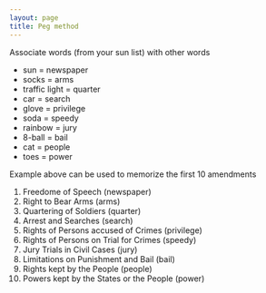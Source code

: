 ```yaml
---
layout: page
title: Peg method
---
```


Associate words (from your sun list) with other words

- sun = newspaper
- socks = arms
- traffic light = quarter
- car = search
- glove = privilege
- soda = speedy
- rainbow = jury
- 8-ball = bail
- cat = people
- toes = power

Example above can be used to memorize the first 10 amendments

1. Freedome of Speech (newspaper)
2. Right to Bear Arms (arms)
3. Quartering of Soldiers (quarter)
4. Arrest and Searches (search)
5. Rights of Persons accused of Crimes (privilege)
6. Rights of Persons on Trial for Crimes (speedy)
7. Jury Trials in Civil Cases (jury)
8. Limitations on Punishment and Bail (bail)
9. Rights kept by the People (people)
10. Powers kept by the States or the People (power)
